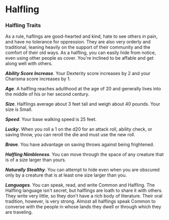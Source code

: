 # Halfling

### Halfling Traits

As a rule, haflings are good-hearted and kind, hate to see others in pain, and have no tolerance for oppression. They are also very orderly and traditional, leaning heavily on the support of their community and the comfort of their old ways. As a halfling, you can easily hide from notice, even using other people as cover. You're inclined to be affable and get along well with others.

***Ability Score Increase***. Your Dexterity score increases by 2 and your Charisma score increases by 1.

***Age***. A halfling reaches adulthood at the age of 20 and generally lives into the middle of his or her second century.

***Size***. Halflings average about 3 feet tall and weigh about 40 pounds. Your size is Small.

***Speed***. Your base walking speed is 25 feet.

***Lucky***. When you roll a 1 on the d20 for an attack roll, ability check, or saving throw, you can reroll the die and must use the new roll.

***Brave***. You have advantage on saving throws against being frightened.

***Halfling Nimbleness***. You can move through the space of any creature that is of a size larger than yours.

***Naturally Stealthy***. You can attempt to hide even when you are obscured only by a creature that is at least one size larger than you.

***Languages***. You can speak, read, and write Common and Halfling. The Halfling language isn't secret, but halflings are loath to share it with others. They write very little, so they don't have a rich body of literature. Their oral tradition, however, is very strong. Almost all halflings speak Common to converse with the people in whose lands they dwell or through which they are traveling.
